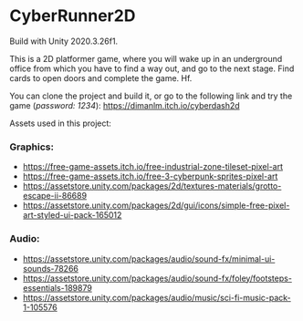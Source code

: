 # CyberRunner2D
 
Build with Unity 2020.3.26f1.

This is a 2D platformer game, where you will wake up in an underground office from which you have to find a way out, and go to the next stage. Find cards to open doors and complete the game. Hf.

You can clone the project and build it, or go to the following link and try the game (*password: 1234*): 
https://dimanlm.itch.io/cyberdash2d

Assets used in this project:
### Graphics:
* https://free-game-assets.itch.io/free-industrial-zone-tileset-pixel-art
* https://free-game-assets.itch.io/free-3-cyberpunk-sprites-pixel-art
* https://assetstore.unity.com/packages/2d/textures-materials/grotto-escape-ii-86689
* https://assetstore.unity.com/packages/2d/gui/icons/simple-free-pixel-art-styled-ui-pack-165012

### Audio:
* https://assetstore.unity.com/packages/audio/sound-fx/minimal-ui-sounds-78266
* https://assetstore.unity.com/packages/audio/sound-fx/foley/footsteps-essentials-189879
* https://assetstore.unity.com/packages/audio/music/sci-fi-music-pack-1-105576

